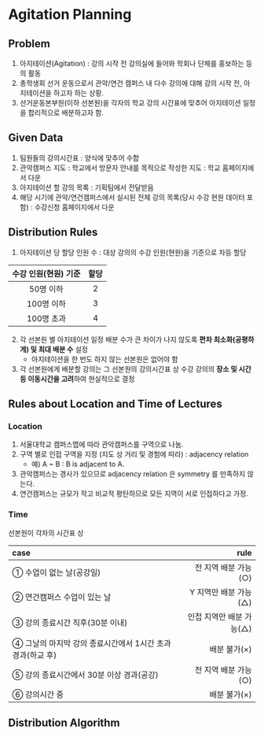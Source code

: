 # Agitation Planning

## Problem

1. 아지테이션(Agitation) : 강의 시작 전 강의실에 들어와 학회나 단체를 홍보하는 등의 활동
2. 총학생회 선거 운동으로서 관악/연건 캠퍼스 내 다수 강의에 대해 강의 시작 전, 아지테이션을 하고자 하는 상황. 
3. 선거운동본부원(이하 선본원)을 각자의 학교 강의 시간표에 맞추어 아지테이션 일정을 합리적으로 배분하고자 함.

## Given Data

1. 팀원들의 강의시간표 : 양식에 맞추어 수합
2. 관악캠퍼스 지도 : 학교에서 방문자 안내를 목적으로 작성한 지도 : 학교 홈페이지에서 다운
3. 아지테이션 할 강의 목록 : 기획팀에서 전달받음
4. 해당 시기에 관악/연건캠퍼스에서 실시된 전체 강의 목록(당시 수강 현원 데이터 포함) : 수강신청 홈페이지에서 다운

## Distribution Rules
1. 아지테이션 당 할당 인원 수 : 대상 강의의 수강 인원(현원)을 기준으로 차등 할당

| 수강 인원(현원) 기준 | 할당  |
|:------------:|:---:|
|    50명 이하    |  2  |
|   100명 이하    |  3  |
|   100명 초과    |  4  |

2. 각 선본원 별 아지테이션 일정 배분 수가 큰 차이가 나지 않도록 **편차 최소화(공평하게) 및 최대 배분 수** 설정
   - 아지테이션을 한 번도 하지 않는 선본원은 없어야 함
3. 각 선본원에게 배분할 강의는 그 선본원의 강의시간표 상 수강 강의의 **장소 및 시간 등 이동시간을 고려**하여 현실적으로 결정

## Rules about Location and Time of Lectures

### Location
1. 서울대학교 캠퍼스맵에 따라 관악캠퍼스를 구역으로 나눔.
2. 구역 별로 인접 구역을 지정 (지도 상 거리 및 경험에 따라) : adjacency relation
    - 예) A ~ B : B is adjacent to A.
3. 관악캠퍼스는 경사가 있으므로 adjacency relation 은 symmetry 를 만족하지 않는다.
4. 연건캠퍼스는 규모가 작고 비교적 평탄하므로 모든 지역이 서로 인접하다고 가정.

### Time
선본원이 각자의 시간표 상

| case                                |            rule |
|:------------------------------------|----------------:|
| ① 수업이 없는 날(공강일)                     |   전 지역 배분 가능(○) |
| ② 연건캠퍼스 수업이 있는 날                    |  Y 지역만 배분 가능(△) |
| ③ 강의 종료시간 직후(30분 이내)                | 인접 지역만 배분 가능(△) |
| ④ 그날의 마지막 강의 종료시간에서 1시간 초과 경과(하교 후) |        배분 불가(×) |
| ⑤ 강의 종료시간에서 30분 이상 경과(공강)           |   전 지역 배분 가능(○) |
| ⑥ 강의시간 중                            |        배분 불가(×) |


## Distribution Algorithm
